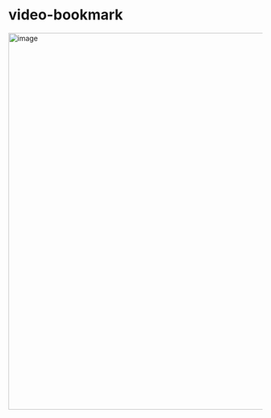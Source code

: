 # video-bookmark
 
<img width="747" alt="image" src="https://user-images.githubusercontent.com/33816465/173212704-b8c2df39-34a5-4cf8-8ef5-35bbddb7c47d.png">
